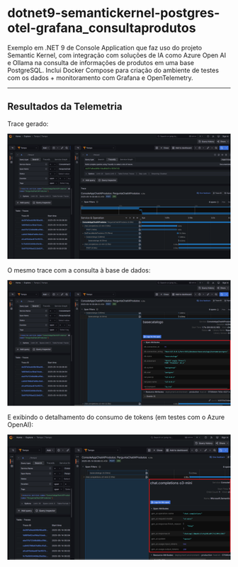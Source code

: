 # dotnet9-semantickernel-postgres-otel-grafana_consultaprodutos
Exemplo em .NET 9 de Console Application que faz uso do projeto Semantic Kernel, com integração com soluções de IA como Azure Open AI e Ollama na consulta de informações de produtos em uma base PostgreSQL. Inclui Docker Compose para criação do ambiente de testes com os dados + monitoramento com Grafana e OpenTelemetry.

---

## Resultados da Telemetria

Trace gerado:

![Trace gerado](img/otel-grafana-01.png)

O mesmo trace com a consulta à base de dados:

![Trace gerado - consulta à base](img/otel-grafana-02.png)

E exibindo o detalhamento do consumo de tokens (em testes com o Azure OpenAI):

![Trace gerado - consumo de tokens](img/otel-grafana-03.png)